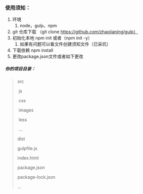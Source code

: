 ### 使用须知：

1. 环境
   1. node，gulp，npm
2. git 仓库下载 （git clone https://github.com/zhaojianing/gulp）
3. 初始化本地 npm init    或者（npm init -y）
   1. 如果有问题可以看文件创建须知文件（已采坑）
4. 下载依赖 npm install
5. 更改package.json文件或者如下更改

##### 你的项目目录：

> src
>
> ​	js
>
> ​	css
>
> ​	images
>
> ​	less
>
> ​	...
>
> dist
>
> gulpfile.js
>
> index.html
>
> package.json
>
> package-lock.json
>
> ...